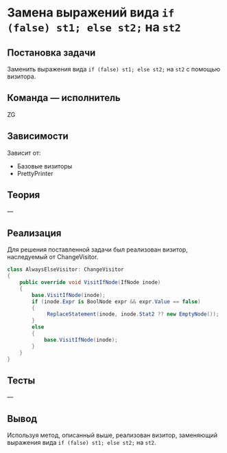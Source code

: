 # Замена выражений вида `if (false) st1; else st2;` на `st2`

## Постановка задачи
Заменить выражения вида `if (false) st1; else st2;` на `st2` с помощью визитора.

## Команда — исполнитель
ZG

## Зависимости
Зависит от:

-   Базовые визиторы
-   PrettyPrinter

## Теория
&mdash;

## Реализация
Для решения поставленной задачи был реализован визитор, наследуемый от ChangeVisitor.

```csharp
class AlwaysElseVisitor: ChangeVisitor
{
    public override void VisitIfNode(IfNode inode)
    {
        base.VisitIfNode(inode);
        if (inode.Expr is BoolNode expr && expr.Value == false)
        {
             ReplaceStatement(inode, inode.Stat2 ?? new EmptyNode());
        }
        else
        {
            base.VisitIfNode(inode);
        }
    }
}
```

## Тесты
&mdash;

## Вывод
Используя метод, описанный выше, реализован визитор, заменяющий выражения вида `if (false) st1; else st2;` на `st2`.
